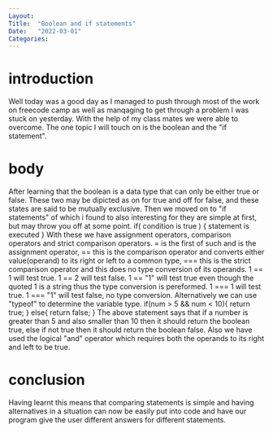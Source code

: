 ```yaml
---
Layout:
Title:  "Boolean and if statements"
Date:   "2022-03-01"
Categories:
---
```

# introduction
Well today was a good day as I managed to push through most of the work on freecode camp as well as 
manqaging to get through a problem I was stuck on yesterday. With the help of my class mates we were able 
to overcome. The one topic I will touch on is the boolean and the "if statement".


# body
After learning that the boolean is a data type that can only be either true or false. These two may be dipicted 
as on for true and off for false, and these states are said to be mutually exclusive. Then we moved on to 
"if statements" of which i found to also interesting for they are simple at first, but may throw you off at some point.
if( condition is true ) {
    statement is executed
}
With these we have assignment operators, comparison operators and strict comparison operators.
= is the first of such and is the assignment operator,
== this is the comparison operator and converts either value(operand) to its right or left to a common type,
=== this is the strict comparison operator and this does no type conversion of its operands. 
1 == 1 will test true. 
1 == 2 will test false.
1 == "1" will test true even though the quoted 1 is a string thus the type conversion is pereformed.
1 === 1 will test true.
1 === "1" will test false, no type conversion.
Alternatively we can use "typeof" to determine the variable type.
if(num > 5 && num < 10){
    return true;
} else{
return false;
} 
The above statement says that if a number is greater than 5 and also smaller than 10 then it should return 
the boolean true, else if not true then it should return the boolean false. Also we have used the logical 
"and" operator which requires both the operands to its right and left to be true. 


# conclusion
Having learnt this means that comparing statements is simple and having alternatives in a situation can now be easily 
put into code and have our program give the user different answers for different statements.